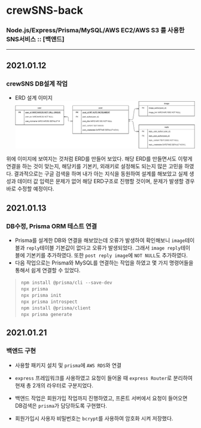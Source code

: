 # crewSNS-back
### Node.js/Express/Prisma/MySQL/AWS EC2/AWS S3 를 사용한 SNS서비스 :: [백앤드]
---
## 2021.01.12
### crewSNS DB설계 작업
- ERD 설계 이미지
![crewSNS ERD](./readmeFile/crewSNS_ERD.png)

위에 이미지에 보여지는 것처럼 ERD를 만들어 보았다. 해당 ERD를 만들면서도 이렇게 연결을 하는 것이 맞는지, 해당키를 
기본키, 외래키로 설정해도 되는지 많은 고민을 하였다. 결과적으로는 구글 검색을 하며 내가 아는 지식을 동원하여 설계를 해보았고 실제 생성과 데이터 값 입력은 문제가 없어 해당 ERD구조로 진행할 것이며, 문제가 발생할 경우 바로 수정할 예정이다.

## 2021.01.13
### DB수정, Prisma ORM 테스트 연결
- Prisma를 설계한 DB와 연결을 해보았는데 오류가 발생하여 확인해보니 `image`테이블과 `reply`테이블 기본값이 없다고 오류가 발생되었다. 그래서 `image reply`테이블에 기본키를 추가하였다. 또한 `post reply image`에 `NOT NULL`도 추가하였다.
- 다음 작업으로는 Prisma와 MySQL를 연결하는 작업을 하였고 몇 가지 명령어들을 통해서 쉽게 연결할 수 있었다.
> `npm install @prisma/cli --save-dev`\
> `npx prisma`\
> `npx prisma init`\
> `npx prisma introspect`\
> `npm install @prisma/client`\
> `npx prisma generate`

## 2021.01.21
### 백엔드 구현
- 사용할 패키지 설치 및 `prisma`에 `AWS RDS`와 연결

- `express` 프레임워크를 사용하였고 요청이 들어올 때 `express Router`로 분리하여 현재 총 2개의 라우터로 구분지었다.

- 백앤드 작업은 회원가입 작업까지 진행하였고, 프론트 서버에서 요청이 들어오면 DB검색은 `prisma`가 담당하도록 구현했다.

- 회원가입시 사용자 비밀번호는 `bcrypt`를 사용하여 암호화 시켜 저장했다.